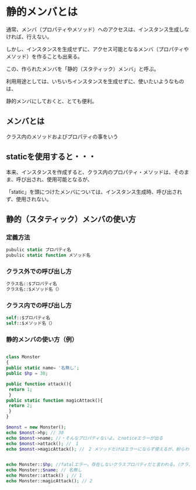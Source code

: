 # 静的メンバとは

通常、メンバ（プロパティやメソッド）へのアクセスは、インスタンス生成しなければ、行えない。

しかし、インスタンスを生成せずに、アクセス可能となるメンバ（プロパティやメソッド）を作ることも出来る。

この、作られたメンバを「静的（スタティック）メンバ」と呼ぶ。

利用用途としては、いちいちインスタンスを生成せずに、使いたいようなものは、

静的メンバにしておくと、とても便利。

## メンバとは

クラス内のメソッドおよびプロパティの事をいう

## staticを使用すると・・・

本来、インスタンスを作成すると、クラス内のプロパティ・メソッドは、そのまま、呼び出され、使用可能となるが、

「static」を頭につけたメンバについては、インスタンス生成時、呼び出されず、使用されない。
　
## 静的（スタティック）メンバの使い方

### 定義方法

```php
pubulic static プロパティ名
pubulic static function メソッド名
```
### クラス外での呼び出し方

```php
クラス名::$プロパティ名
クラス名::$メソッド名（）
```
### クラス内での呼び出し方

```php
self::$プロパティ名
self::$メソッド名（）
```


### 静的メンバの使い方（例）
```php

class Monster
{
public static name= '名無し';
public $hp = 30;

public function attack(){
 return 1;
 }
public static function magicAttack(){
 return 2;
 }
}

$monst = new Monster();
echo $monst->hp; // 30
echo $monst->name; //・そんなプロパティないよ。とnoticeエラーが出る
echo $monst->attack(); //　1
echo $monst->magicAttack(); //　2 メソッドだけはエラーにならず使えるが、紛らわしいので使わない方がいい


echo Monster::$hp; //fatalエラー。存在しないクラスプロパティだと言われる。（クラスに風したプロパティではないよという意味）
echo Monster::$name; // 名無し 
echo Monster::attack() ; // 1
echo Monster::magicAttack(); // 2

```
